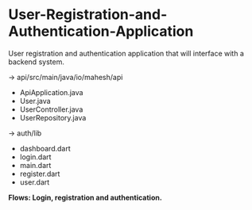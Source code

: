 # User-Registration-and-Authentication-Application
User registration and authentication application that will interface with a backend system.

-> api/src/main/java/io/mahesh/api
<ul>
<li>ApiApplication.java</li>
<li>User.java</li>
<li>UserController.java</li>
<li>UserRepository.java</li>
</ul>

-> auth/lib
<ul>
<li>dashboard.dart</li>
<li>login.dart</li>
<li>main.dart</li>
<li>register.dart</li>
<li>user.dart</li>
</ul>

<b> Flows: Login, registration and authentication. </b>

